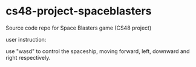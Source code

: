 # cs48-project-spaceblasters
Source code repo for Space Blasters game (CS48 project)

user instruction:

use "wasd" to control the spaceship, moving forward, left, downward and right respectively. 
